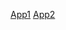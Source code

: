[App1](https://boruchzidell.github.io/playland/app1)
[App2](https://boruchzidell.github.io/playland/app2)

